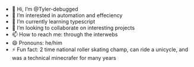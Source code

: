 - 👋 Hi, I’m @Tyler-debugged
- 👀 I’m interested in automation and effeciency
- 🌱 I’m currently learning typescript
- 💞️ I’m looking to collaborate on interesting projects
- 📫 How to reach me: through the interwebs
- 😄 Pronouns: he/him
- ⚡ Fun fact: 2 time national roller skating champ, can ride a unicycle, and was a technical minecrafer for many years
